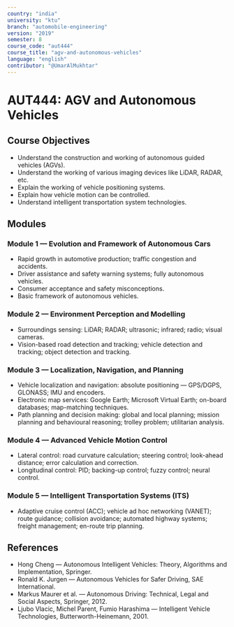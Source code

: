 ```yaml
---
country: "india"
university: "ktu"
branch: "automobile-engineering"
version: "2019"
semester: 8
course_code: "aut444"
course_title: "agv-and-autonomous-vehicles"
language: "english"
contributor: "@UmarAlMukhtar"
---
```


# AUT444: AGV and Autonomous Vehicles

## Course Objectives

- Understand the construction and working of autonomous guided vehicles (AGVs).
- Understand the working of various imaging devices like LiDAR, RADAR, etc.
- Explain the working of vehicle positioning systems.
- Explain how vehicle motion can be controlled.
- Understand intelligent transportation system technologies.

## Modules

### Module 1 — Evolution and Framework of Autonomous Cars

- Rapid growth in automotive production; traffic congestion and accidents.
- Driver assistance and safety warning systems; fully autonomous vehicles.
- Consumer acceptance and safety misconceptions.
- Basic framework of autonomous vehicles.

### Module 2 — Environment Perception and Modelling

- Surroundings sensing: LiDAR; RADAR; ultrasonic; infrared; radio; visual cameras.
- Vision-based road detection and tracking; vehicle detection and tracking; object detection and tracking.

### Module 3 — Localization, Navigation, and Planning

- Vehicle localization and navigation: absolute positioning — GPS/DGPS, GLONASS; IMU and encoders.
- Electronic map services: Google Earth; Microsoft Virtual Earth; on-board databases; map-matching techniques.
- Path planning and decision making: global and local planning; mission planning and behavioural reasoning; trolley problem; utilitarian analysis.

### Module 4 — Advanced Vehicle Motion Control

- Lateral control: road curvature calculation; steering control; look-ahead distance; error calculation and correction.
- Longitudinal control: PID; backing-up control; fuzzy control; neural control.

### Module 5 — Intelligent Transportation Systems (ITS)

- Adaptive cruise control (ACC); vehicle ad hoc networking (VANET); route guidance; collision avoidance; automated highway systems; freight management; en-route trip planning.

## References

- Hong Cheng — Autonomous Intelligent Vehicles: Theory, Algorithms and Implementation, Springer.
- Ronald K. Jurgen — Autonomous Vehicles for Safer Driving, SAE International.
- Markus Maurer et al. — Autonomous Driving: Technical, Legal and Social Aspects, Springer, 2012.
- Ljubo Vlacic, Michel Parent, Fumio Harashima — Intelligent Vehicle Technologies, Butterworth-Heinemann, 2001.
